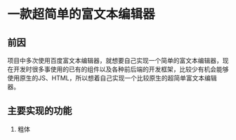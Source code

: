 #                              一款超简单的富文本编辑器

## 前因

​	项目中多次使用百度富文本编辑器，就想要自己实现一个简单的富文本编辑器，现在开发时很多事使用的已有的组件以及各种前后端的开发框架，比较少有机会能够使用原生的JS、HTML，所以想着自己实现一个比较原生的超简单富文本编辑器。

## 主要实现的功能

1. 粗体

